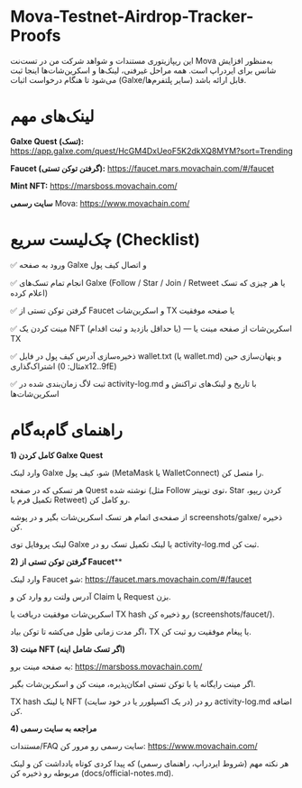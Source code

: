 # Mova-Testnet-Airdrop-Tracker-Proofs
این ریپازیتوری مستندات و شواهد شرکت من در تست‌نت Mova به‌منظور افزایش شانس برای ایردراپ است. همه مراحل غیر‌فنی، لینک‌ها و اسکرین‌شات‌ها اینجا ثبت می‌شود تا هنگام درخواست اثبات (Galxe/سایر پلتفرم‌ها) قابل ارائه باشد.



# **لینک‌های مهم**

**Galxe Quest (تسک):** https://app.galxe.com/quest/HcGM4DxUeoF5K2dkXQ8MYM?sort=Trending

**Faucet (گرفتن توکن تستی):** https://faucet.mars.movachain.com/#/faucet

**Mint NFT:** https://marsboss.movachain.com/

**سایت رسمی** Mova: https://www.movachain.com/



# **چک‌لیست سریع (Checklist)**

✅ ورود به صفحه Galxe و اتصال کیف پول

✅ انجام تمام تسک‌های Galxe (Follow / Star / Join / Retweet یا هر چیزی که تسک اعلام کرده)

✅ گرفتن توکن تستی از Faucet و اسکرین‌شات TX یا صفحه موفقیت

✅ مینت کردن یک NFT (یا حداقل بازدید و ثبت اقدام) — اسکرین‌شات از صفحه مینت یا TX

✅ ذخیره‌سازی آدرس کیف پول در فایل wallet.txt (یا wallet.md) و پنهان‌سازی حین اشتراک‌گذاری (مثال: 0x12..9fE)

✅ ثبت لاگ زمان‌بندی شده در activity-log.md با تاریخ و لینک‌های تراکنش و اسکرین‌شات‌ها



# **راهنمای گام‌به‌گام**
**1) کامل کردن Galxe Quest**

وارد لینک Galxe شو، کیف پول (MetaMask یا WalletConnect) را متصل کن.

هر تسکی که در صفحه Quest نوشته شده (مثل Follow توی توییتر، Star کردن ریپو، تکمیل فرم یا Retweet) رو کامل کن.

از صفحه‌ی اتمام هر تسک اسکرین‌شات بگیر و در پوشه screenshots/galxe/ ذخیره کن.

لینک پروفایل توی Galxe یا لینک تکمیل تسک رو در activity-log.md ثبت کن.

**2) گرفتن توکن تستی از Faucet****

وارد لینک Faucet شو: https://faucet.mars.movachain.com/#/faucet

آدرس ولتت رو وارد کن و Claim یا Request بزن.

اسکرین‌شات موفقیت دریافت یا TX hash رو ذخیره کن (screenshots/faucet/).

اگر مدت زمانی طول می‌کشه تا توکن بیاد، TX یا پیغام موفقیت رو ثبت کن.

**3) مینت NFT (اگر تسک شامل اینه)**

به صفحه مینت برو: https://marsboss.movachain.com/

اگر مینت رایگانه یا با توکن تستی امکان‌پذیره، مینت کن و اسکرین‌شات بگیر.

TX hash یا لینک NFT (در یک اکسپلورر یا در خود سایت) رو در activity-log.md اضافه کن.

**4) مراجعه به سایت رسمی**

مستندات/FAQ سایت رسمی رو مرور کن: https://www.movachain.com/

هر نکته مهم (شروط ایردراپ، راهنمای رسمی) که پیدا کردی کوتاه یادداشت کن و لینک مربوطه رو ذخیره کن (docs/official-notes.md).
